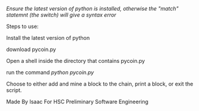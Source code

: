 *Ensure the latest version of python is installed, otherwise the "match" statemnt (the switch) will give a syntax error*

Steps to use:

  Install the latest version of python
  
  download pycoin.py
  
  Open a shell inside the directory that contains pycoin.py
  
  run the command *python pycoin.py*
  
  Choose to either add and mine a block to the chain, print a block, or exit the script.

Made By Isaac
For HSC Preliminary Software Engineering
